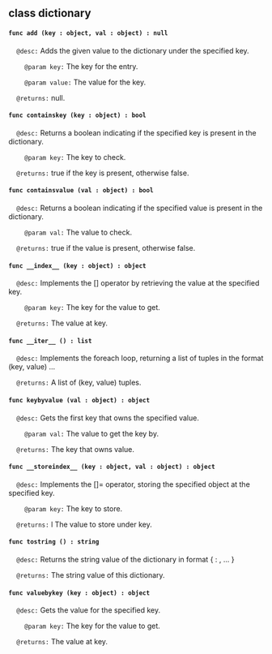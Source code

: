 ## class dictionary

#### ```func add (key : object, val : object) : null```

&nbsp;&nbsp;&nbsp;&nbsp;```@desc:``` Adds the given value to the dictionary under the specified key.

&nbsp;&nbsp;&nbsp;&nbsp;&nbsp;&nbsp;&nbsp;&nbsp;```@param key:``` The key for the entry.

&nbsp;&nbsp;&nbsp;&nbsp;&nbsp;&nbsp;&nbsp;&nbsp;```@param value:``` The value for the key.

&nbsp;&nbsp;&nbsp;&nbsp;```@returns:``` null.

#### ```func containskey (key : object) : bool```

&nbsp;&nbsp;&nbsp;&nbsp;```@desc:``` Returns a boolean indicating if the specified key is present in the dictionary.

&nbsp;&nbsp;&nbsp;&nbsp;&nbsp;&nbsp;&nbsp;&nbsp;```@param key:``` The key to check.

&nbsp;&nbsp;&nbsp;&nbsp;```@returns:``` true if the key is present, otherwise false.

#### ```func containsvalue (val : object) : bool```

&nbsp;&nbsp;&nbsp;&nbsp;```@desc:``` Returns a boolean indicating if the specified value is present in the dictionary.

&nbsp;&nbsp;&nbsp;&nbsp;&nbsp;&nbsp;&nbsp;&nbsp;```@param val:``` The value to check.

&nbsp;&nbsp;&nbsp;&nbsp;```@returns:``` true if the value is present, otherwise false.

#### ```func __index__ (key : object) : object```

&nbsp;&nbsp;&nbsp;&nbsp;```@desc:``` Implements the [] operator by retrieving the value at the specified key.

&nbsp;&nbsp;&nbsp;&nbsp;&nbsp;&nbsp;&nbsp;&nbsp;```@param key:``` The key for the value to get.

&nbsp;&nbsp;&nbsp;&nbsp;```@returns:``` The value at key.

#### ```func __iter__ () : list```

&nbsp;&nbsp;&nbsp;&nbsp;```@desc:``` Implements the foreach loop, returning a list of tuples in the format (key, value) ...

&nbsp;&nbsp;&nbsp;&nbsp;```@returns:``` A list of (key, value) tuples.

#### ```func keybyvalue (val : object) : object```

&nbsp;&nbsp;&nbsp;&nbsp;```@desc:``` Gets the first key that owns the specified value.

&nbsp;&nbsp;&nbsp;&nbsp;&nbsp;&nbsp;&nbsp;&nbsp;```@param val:``` The value to get the key by.

&nbsp;&nbsp;&nbsp;&nbsp;```@returns:``` The key that owns value.

#### ```func __storeindex__ (key : object, val : object) : object```

&nbsp;&nbsp;&nbsp;&nbsp;```@desc:``` Implements the []= operator, storing the specified object at the specified key.

&nbsp;&nbsp;&nbsp;&nbsp;&nbsp;&nbsp;&nbsp;&nbsp;```@param key:``` The key to store.

&nbsp;&nbsp;&nbsp;&nbsp;```@returns:``` l The value to store under key.

#### ```func tostring () : string```

&nbsp;&nbsp;&nbsp;&nbsp;```@desc:``` Returns the string value of the dictionary in format { <key> : <value>, ... }

&nbsp;&nbsp;&nbsp;&nbsp;```@returns:``` The string value of this dictionary.

#### ```func valuebykey (key : object) : object```

&nbsp;&nbsp;&nbsp;&nbsp;```@desc:``` Gets the value for the specified key.

&nbsp;&nbsp;&nbsp;&nbsp;&nbsp;&nbsp;&nbsp;&nbsp;```@param key:``` The key for the value to get.

&nbsp;&nbsp;&nbsp;&nbsp;```@returns:``` The value at key.

